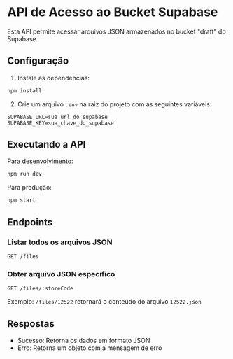 # API de Acesso ao Bucket Supabase

Esta API permite acessar arquivos JSON armazenados no bucket "draft" do Supabase.

## Configuração

1. Instale as dependências:
```bash
npm install
```

2. Crie um arquivo `.env` na raiz do projeto com as seguintes variáveis:
```
SUPABASE_URL=sua_url_do_supabase
SUPABASE_KEY=sua_chave_do_supabase
```

## Executando a API

Para desenvolvimento:
```bash
npm run dev
```

Para produção:
```bash
npm start
```

## Endpoints

### Listar todos os arquivos JSON
```
GET /files
```

### Obter arquivo JSON específico
```
GET /files/:storeCode
```
Exemplo: `/files/12522` retornará o conteúdo do arquivo `12522.json`

## Respostas

- Sucesso: Retorna os dados em formato JSON
- Erro: Retorna um objeto com a mensagem de erro 